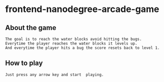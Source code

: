 frontend-nanodegree-arcade-game
===============================

## About the game
	The goal is to reach the water blocks avoid hitting the bugs.
	Everytime the player reaches the water blocks it levels up.
	And everytime the player hits a bug the score resets back to level 1.

## How to play
	Just press any arrow key and start  playing.